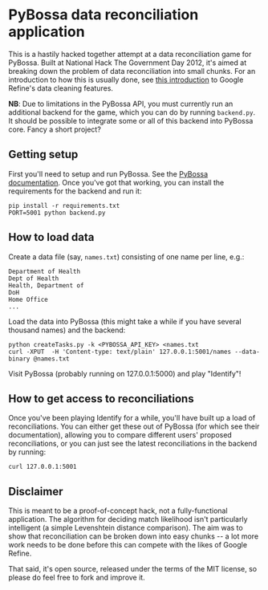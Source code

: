 PyBossa data reconciliation application
=======================================

This is a hastily hacked together attempt at a data reconciliation game for PyBossa. Built at National Hack The Government Day 2012, it's aimed at breaking down the problem of data reconciliation into small chunks. For an introduction to how this is usually done, see [this introduction](http://onlinejournalismblog.com/2011/07/05/cleaning-data-using-google-refine-a-quick-guide/) to Google Refine's data cleaning features.

**NB**: Due to limitations in the PyBossa API, you must currently run an additional backend for the game, which you can do by running `backend.py`. It should be possible to integrate some or all of this backend into PyBossa core. Fancy a short project?

Getting setup
-------------
  
First you'll need to setup and run PyBossa. See the [PyBossa documentation](http://pybossa.readthedocs.org/en/latest/install.html). Once you've got that working, you can install the requirements for the backend and run it:

    pip install -r requirements.txt
    PORT=5001 python backend.py

How to load data
----------------

Create a data file (say, `names.txt`) consisting of one name per line, e.g.:

    Department of Health
    Dept of Health
    Health, Department of
    DoH
    Home Office
    ...

Load the data into PyBossa (this might take a while if you have several thousand names) and the backend:

    python createTasks.py -k <PYBOSSA_API_KEY> <names.txt
    curl -XPUT  -H 'Content-type: text/plain' 127.0.0.1:5001/names --data-binary @names.txt

Visit PyBossa (probably running on 127.0.0.1:5000) and play "Identify"!

How to get access to reconciliations
------------------------------------

Once you've been playing Identify for a while, you'll have built up a load of reconciliations. You can either get these out of PyBossa (for which see their documentation), allowing you to compare different users' proposed reconciliations, or you can just see the latest reconciliations in the backend by running:

    curl 127.0.0.1:5001

Disclaimer
----------

This is meant to be a proof-of-concept hack, not a fully-functional application. The algorithm for deciding match likelihood isn't particularly intelligent (a simple Levenshtein distance comparison). The aim was to show that reconciliation can be broken down into easy chunks -- a lot more work needs to be done before this can compete with the likes of Google Refine.

That said, it's open source, released under the terms of the MIT license, so please do feel free to fork and improve it.